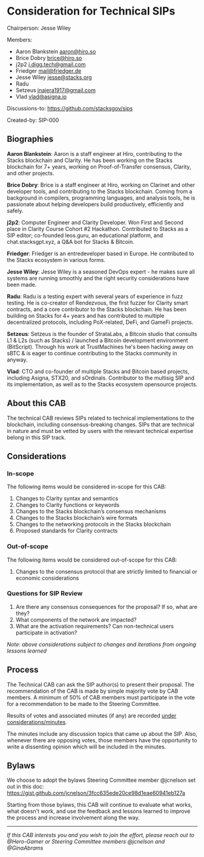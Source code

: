 # Consideration for Technical SIPs

Chairperson: Jesse Wiley

Members:

- Aaron Blankstein <aaron@hiro.so>
- Brice Dobry <brice@hiro.so>
- j2p2 <i.digg.tech@gmail.com>
- Friedger <mail@friedger.de>
- Jesse Wiley <jesse@stacks.org>
- Radu
- Setzeus <jnajera1917@gmail.com>
- Vlad <vlad@asigna.io>

Discussions-to: https://github.com/stacksgov/sips

Created-by: SIP-000

## Biographies

**Aaron Blankstein**: Aaron is a staff engineer at Hiro, contributing to the Stacks blockchain and Clarity. He has been working on the Stacks blockchain for 7+ years, working on Proof-of-Transfer consensus, Clarity, and other projects.

**Brice Dobry**: Brice is a staff engineer at Hiro, working on Clarinet and other developer tools, and contributing to the Stacks blockchain. Coming from a background in compilers, programming languages, and analysis tools, he is passionate about helping developers build productively, efficiently and safely.

**j2p2**: Computer Engineer and Clarity Developer. Won First and Second place in Clarity Course Cohort #2 Hackathon. Contributed to Stacks as a SIP editor; co-founded leos.guru, an educational platform, and chat.stacksgpt.xyz, a Q&A bot for Stacks & Bitcoin.

**Friedger**: Friedger is an entredeveloper based in Europe. He contributed to the Stacks ecosystem in various forms.

**Jesse Wiley**: Jesse Wiley is a seasoned DevOps expert - he makes sure all systems are running smoothly and the right security considerations have been made.

**Radu**: Radu is a testing expert with several years of experience in fuzz testing. He is co-creator of Rendezvous, the first fuzzer for Clarity smart contracts, and a core contributor to the Stacks blockchain. He has been building on Stacks for 4+ years and has contributed to multiple decentralized protocols, including PoX-related, DeFi, and GameFi projects.

**Setzeus**: Setzeus is the founder of StrataLabs, a Bitcoin studio that consults L1 & L2s (such as Stacks) / launched a Bitcoin development environment (BitScript). Through his work at TrustMachines he's been hacking away on sBTC & is eager to continue contributing to the Stacks community in anyway.

**Vlad**: CTO and co-founder of multiple Stacks and Bitcoin based projects, including Asigna, STX20, and sOrdinals. Contributor to the multisig SIP and its implementation, as well as to the Stacks ecosystem opensource projects.

## About this CAB

The technical CAB reviews SIPs related to technical implementations to the blockchain, including consensus-breaking changes. SIPs that are technical in nature and must be vetted by users with the relevant technical expertise belong in this SIP track.

## Considerations

### In-scope

The following items would be considered in-scope for this CAB:

1. Changes to Clarity syntax and semantics
2. Changes to Clarity functions or keywords
3. Changes to the Stacks blockchain’s consensus mechanisms
4. Changes to the Stacks blockchain’s wire formats
5. Changes to the networking protocols in the Stacks blockchain
6. Proposed standards for Clarity contracts

### Out-of-scope

The following items would be considered out-of-scope for this CAB:

1. Changes to the consensus protocol that are strictly limited to financial or economic considerations

### Questions for SIP Review

1. Are there any consensus consequences for the proposal? If so, what are they?
2. What components of the network are impacted?
3. What are the activation requirements? Can non-technical users participate in activation?

_Note: above considerations subject to changes and iterations from ongoing lessons learned_

## Process

The Technical CAB can ask the SIP author(s) to present their proposal. The recommendation of the CAB is made by simple majority vote by CAB members. A minimum of 50% of CAB members must participate in the vote for a recommendation to be made to the Steering Committee.

Results of votes and associated minutes (if any) are recorded [under considerations/minutes](https://github.com/stacksgov/sips/tree/main/considerations/minutes/technical-cab).

The minutes include any discussion topics that came up about the SIP. Also, whenever there are opposing votes, those members have the opportunity to write a dissenting opinion which will be included in the minutes.

## Bylaws

We choose to adopt the bylaws Steering Committee member @jcnelson set out in this doc: https://gist.github.com/jcnelson/3fcc635ede20ce98d1eae60941eb127a

Starting from those bylaws, this CAB will continue to evaluate what works, what doesn't work, and use the feedback and lessons learned to improve the process and increase involvement along the way.

---

_If this CAB interests you and you wish to join the effort, please reach out to @Hero-Gamer or Steering Committee members @jcnelson and @GinaAbrams_
